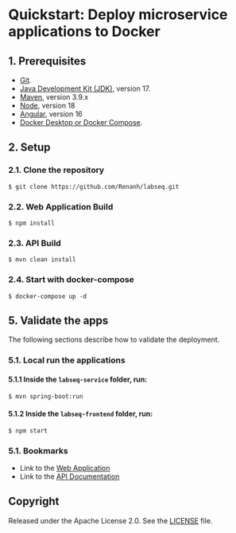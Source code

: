 # Quickstart: Deploy microservice applications to Docker

## 1. Prerequisites

- [Git](https://git-scm.com/downloads).
- [Java Development Kit (JDK)](/java/azure/jdk/), version 17.
- [Maven](https://maven.apache.org/), version 3.9.x
- [Node](https://nodejs.org/en/), version 18
- [Angular](https://angular.io/), version 16
- [Docker Desktop or Docker Compose](https://docs.docker.com/compose/install/).


## 2. Setup

### 2.1. Clone the repository

```console  
$ git clone https://github.com/Renanh/labseq.git  
```  

### 2.2. Web Application Build

```console  
$ npm install
```  

### 2.3. API Build

```console  
$ mvn clean install 
```  

### 2.4. Start with docker-compose

```console  
$ docker-compose up -d  
```

## 5. Validate the apps

The following sections describe how to validate the deployment.

### 5.1. Local run the applications
#### 5.1.1 Inside the `labseq-service` folder, run:
```console  
$ mvn spring-boot:run
```
#### 5.1.2 Inside the `labseq-frontend` folder, run:
```console  
$ npm start
```
### 5.1. Bookmarks
- Link to the [Web Application](http://localhost:4200/)
- Link to the [API Documentation](http://localhost:8080/api/v1/labseq/swagger-ui/index.html)


## Copyright
Released under the Apache License 2.0. See the [LICENSE](github.com/Renanh/labseq/blob/main/LICENSE) file.
